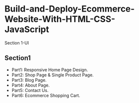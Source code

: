 # Build-and-Deploy-Ecommerce-Website-With-HTML-CSS-JavaScript

Section 1-UI


## Section1
- Part1: Responsive Home Page Design.
- Part2: Shop Page & Single Product Page.
- Part3: Blog Page.
- Part4: About Page.
- Part5: Contact Us.
- Part6: Ecommerce Shopping Cart.


